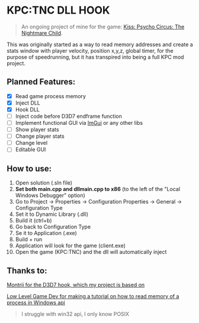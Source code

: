 <h1>KPC:TNC DLL HOOK</h1>

>An ongoing project of mine for the game: [Kiss: Psycho Circus: The Nightmare Child](https://en.wikipedia.org/wiki/Kiss:_Psycho_Circus:_The_Nightmare_Child).

This was originally started as a way to read memory addresses and create a stats window with player velocity, position x,y,z, global timer, for the purpose of speedrunning, but it has 
transpired into being a full KPC mod project.

<h2>Planned Features:</h2>

- [x] Read game process memory
- [x] Inject DLL
- [x] Hook DLL
- [ ] Inject code before D3D7 endframe function
- [ ] Implement functional GUI via [ImGui](https://github.com/ocornut/imgui) or any other libs
- [ ] Show player stats
- [ ] Change player stats
- [ ] Change level
- [ ] Editable GUI 

<h2>How to use:</h2>

<ol>
  <li>Open solution (.sln file)</li>
  <li><strong>Set both main.cpp and dllmain.cpp to x86</strong> (to the left of the "Local Windows Debugger" option) </li>
  <li>Go to Project -> Properties -> Configuration Properties -> General -> Configuration Type</li>
  <li>Set it to Dynamic Library (.dll)</li>
  <li>Build it (ctrl+b)</li>
  <li>Go back to Configuration Type</li>
  <li>Se it to Application (.exe)</li>
  <li>Build + run</li>
  <li>Application will look for the game (client.exe) </li>
  <li>Open the game (KPC:TNC) and the dll will automatically inject</li>
</ol>

<h2>Thanks to:</h2>

  [Montrii for the D3D7 hook, which my project is based on](https://github.com/Montrii/DirectX7Hook)

  [Low Level Game Dev for making a tutorial on how to read memory of a process in Windows api](https://www.youtube.com/@lowlevelgamedev9330)
  >I struggle with win32 api, I only know POSIX


